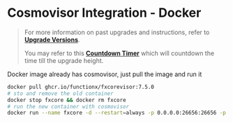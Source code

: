 # Cosmovisor Integration - Docker

> For more information on past upgrades and instructions, refer to [**Upgrade Versions**](../versions/).
>
> You may refer to this [**Countdown Timer**](https://pundiscan.io/fxcore/block/countdown/16838000?chainId=fxcore) which will countdown the time till the upgrade height.

Docker image already has cosmovisor, just pull the image and run it

```sh
docker pull ghcr.io/functionx/fxcorevisor:7.5.0
# sto and remove the old container
docker stop fxcore && docker rm fxcore
# run the new container with cosmovisor
docker run --name fxcore -d --restart=always -p 0.0.0.0:26656:26656 -p 127.0.0.1:26657:26657 -p 127.0.0.1:1317:1317 -p 127.0.0.1:26660:26660 -p 127.0.0.1:8545:8545 -p 127.0.0.1:8546:8546 -v $HOME/.fxcore:/root/.fxcore ghcr.io/functionx/fxcorevisor:7.5.0 run start --x-crisis-skip-assert-invariants
```
